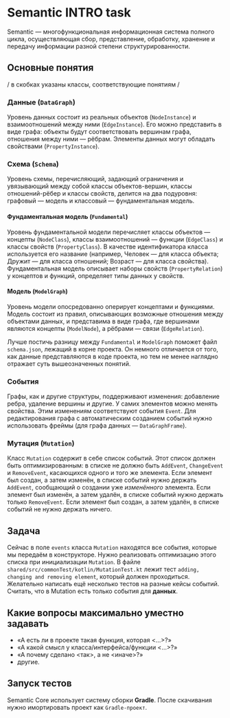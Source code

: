 # Semantic INTRO task
Semantic — многофункциональная информационная система полного цикла, осуществляющая сбор, представление, обработку, хранение и передачу информации разной степени структурированности.

## Основные понятия
/ в скобках указаны классы, соответствующие понятиям /
### Данные (`DataGraph`)
Уровень данных состоит из реальных объектов (`NodeInstance`) и взаимоотношений между ними (`EdgeInstance`). Его можно представить в виде графа: объекты будут соответствовать вершинам графа, отношения между ними — рёбрам. Элементы данных могут обладать свойствами (`PropertyInstance`).
### Схема (`Schema`)
Уровень схемы, перечисляющий, задающий ограничения и увязывающий между собой классы объектов-вершин, классы отношений-рёбер и классы свойств, делится на два подуровня: графовый — модель и классовый — фундаментальная модель.
#### Фундаментальная модель (`Fundamental`)
Уровень фундаментальной модели перечисляет классы объектов — концепты (`NodeClass`), классы взаимоотношений — функции (`EdgeClass`) и классы свойств (`PropertyClass`). В качестве идентификатора класса используется его название (например, Человек — для класса объекта; Дружит — для класса отношений; Возраст — для класса свойства). Фундаментальная модель описывает наборы свойств (`PropertyRelation`) у концептов и функций, определяет типы данных у свойств.
#### Модель (`ModelGraph`)
Уровень модели опосредованно оперирует концептами и функциями. Модель состоит из правил, описывающих возможные отношения между объектами данных, и представима в виде графа, где вершинами являются концепты (`ModelNode`), а рёбрами — связи (`EdgeRelation`).

Лучше постичь разницу между `Fundamental` и `ModelGraph` поможет файл `schema.json`, лежащий в корне проекта. Он немного отличается от того, как данные представляются в коде проекта, но тем не менее наглядно отражает суть вышеозначенных понятий.

### События
Графы, как и другие структуры, поддерживают изменения: добавление ребра, удаление вершины и другие. У самих элементов можно менять свойства. Этим изменениям соответствуют события `Event`. Для редактирования графа с автоматическим созданием событий нужно использовать фреймы (для графа данных — `DataGraphFrame`).

### Мутация (`Mutation`)
Класс `Mutation` содержит в себе список событий. Этот список должен быть оптимизированным: в списке не должно быть `AddEvent`, `ChangeEvent` и `RemoveEvent`, касающихся одного и того же элемента. Если элемент был создан, а затем изменён, в списке событий нужно держать `AddEvent`, сообщающий о создании уже *изменённого* элемента. Если элемент был изменён, а затем удалён, в списке событий нужно держать только `RemoveEvent`. Если элемент был создан, а затем удалён, в списке событий не нужно держать ничего.

## Задача
Сейчас в поле `events` класса `Mutation` находятся все события, которые мы передаём в конструкторе. Нужно реализовать оптимизацию этого списка при инициализации `Mutation`. В файле `shared/src/commonTest/kotlin/MutationTest.kt` лежит тест `adding, changing and removing element`, который должен проходиться. Желательно написать ещё несколько тестов на разные кейсы событий. Считать, что в Mutation есть только события для **данных**.

## Какие вопросы максимально уместно задавать
* «А есть ли в проекте такая функция, которая <...>?»
* «А какой смысл у класса/интерфейса/функции <...>?»
* «А почему сделано <так>, а не <иначе>?»
* другие.

## Запуск тестов
Semantic Core использует систему сборки **Gradle**. После скачивания нужно имортировать проект как `Gradle-проект`.
